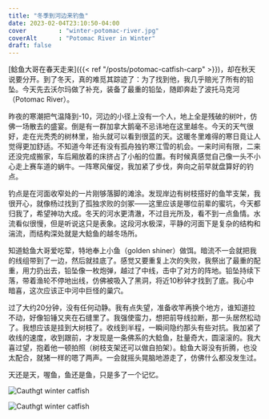 ```yaml
---
title: "冬季到河边来钓鱼"
date: 2023-02-04T23:10:50-04:00
cover         : "winter-potomac-river.jpg"
coverAlt      : "Potomac River in Winter"
draft: false
---
```


[鲶鱼大哥在春天走来]({{< ref "/posts/potomac-catfish-carp" >}})，却在秋天说要分开。到了冬天，真的难觅其踪迹了：为了找到他，我几乎赔光了所有的铅坠。今天先去沃尔玛做了补充，装备了最重的铅坠，随即奔赴了波托马克河（Potomac River）。

昨夜的寒潮把气温降到-10，河边的小径上没有一个人，地上全是残破的树叶，仿佛一场散去的盛宴。倒是有一群加拿大鹅毫不忌讳地在这里越冬。今天的天气很好，走在光秃秃的树林里，抬头就可以看到很蓝的天。这暖冬里难得的寒日竟让人觉得更加舒适。不知道今年还有没有孤舟独钓寒江雪的机会。一来时间有限，二来还没完成搬家，车后厢放着的床挤占了小船的位置。有时候真感觉自己像一头不小心走上赛车道的蜗牛。一阵寒风催促，我加紧了步伐，奔向之前早就盘算好的钓点。

钓点是在河面收窄处的一片刚够落脚的滩涂。发现岸边有树枝搭好的鱼竿支架，我很开心，就像杨过找到了孤独求败的剑冢——这里应该是哪位前辈的蜜坑，今天都归我了，希望神功大成。冬天的河水更清澈，不过目光所及，看不到一点鱼情。水流看似很慢，但是听说这只是表象。这段河水极深，平静的河面下是复杂的结构和湍流，而结构深处就是大鲶鱼的越冬场所。

知道鲶鱼大哥爱吃荤，特地奉上小鱼（golden shiner）做饵。暗流不一会就把我的线组带到了一边，然后就挂底了。感觉又要重复上次的失败，我祭出了最重的配重，用力扔出去，铅坠像一枚炮弹，越过了中线，击中了对方的阵地。铅坠持续下落，带着渔轮不停地出线，仿佛被吸入了黑洞，将近10秒钟才找到了底。我心中暗喜，这次应该正中河中巨怪的巢穴。

过了大约20分钟，没有任何动静。我有点失望，准备收竿再换个地方，谁知道拉不动，好像铅锤又夹在石缝里了。我强使蛮力，想把前导线拉断，那一头居然松动了。我想应该是挂到大树枝了。收线到半程，一瞬间隐约那头有些对抗。我加紧了收线的速度，收到跟前，才发现是一条佛系的大鲶鱼，肚量奇大，圆滚滚的。我大喜过望，抱着他一顿拍照（树枝支架还可以做自拍架）。鲶鱼大哥没有折腾，也没太配合，就猪一样的嗯了两声。一会就摇头晃脑地游走了，仿佛什么都没发生过。

天还是天，喔鱼，鱼还是鱼，只是多了一个记忆。


![Cauthgt winter catfish](caught-winter-catfish.gif)

![Cauthgt winter catfish](winter-catfish-solo.jpg)
